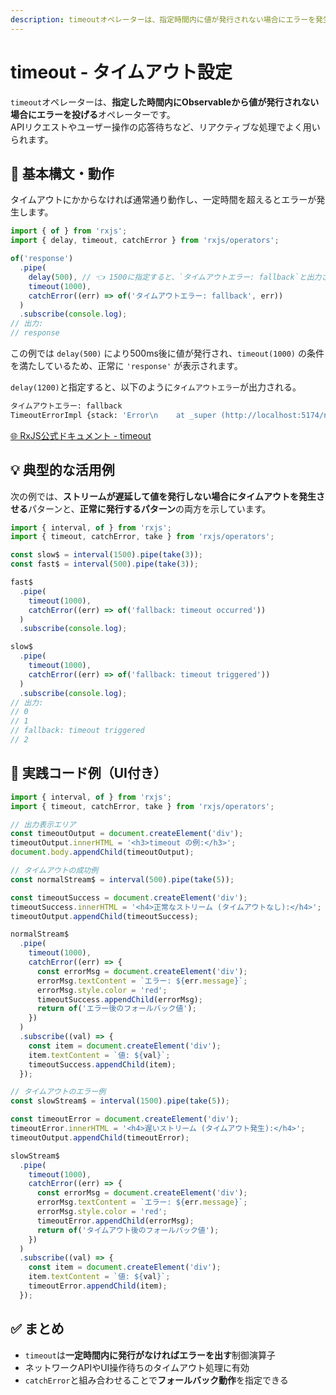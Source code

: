 ```yaml
---
description: timeoutオペレーターは、指定時間内に値が発行されない場合にエラーを発生させる演算子で、ネットワークやユーザー操作の応答遅延に対応できます。
---
```


# timeout - タイムアウト設定

`timeout`オペレーターは、**指定した時間内にObservableから値が発行されない場合にエラーを投げる**オペレーターです。  
APIリクエストやユーザー操作の応答待ちなど、リアクティブな処理でよく用いられます。


## 🔰 基本構文・動作

タイムアウトにかからなければ通常通り動作し、一定時間を超えるとエラーが発生します。

```ts
import { of } from 'rxjs';
import { delay, timeout, catchError } from 'rxjs/operators';

of('response')
  .pipe(
    delay(500), // 👈 1500に指定すると、`タイムアウトエラー: fallback`と出力される
    timeout(1000),
    catchError((err) => of('タイムアウトエラー: fallback', err))
  )
  .subscribe(console.log);
// 出力:
// response
```

この例では `delay(500)` により500ms後に値が発行され、`timeout(1000)` の条件を満たしているため、正常に `'response'` が表示されます。

`delay(1200)`と指定すると、以下のように`タイムアウトエラー`が出力される。
```sh
タイムアウトエラー: fallback
TimeoutErrorImpl {stack: 'Error\n    at _super (http://localhost:5174/node_mo…s/.vite/deps/chunk-RF6VPQMH.js?v=f6400bce:583:26)', message: 'Timeout has occurred', name: 'TimeoutError', info: {…}}
```

[🌐 RxJS公式ドキュメント - timeout](https://rxjs.dev/api/index/function/timeout)

## 💡 典型的な活用例

次の例では、**ストリームが遅延して値を発行しない場合にタイムアウトを発生させる**パターンと、**正常に発行するパターン**の両方を示しています。

```ts
import { interval, of } from 'rxjs';
import { timeout, catchError, take } from 'rxjs/operators';

const slow$ = interval(1500).pipe(take(3));
const fast$ = interval(500).pipe(take(3));

fast$
  .pipe(
    timeout(1000),
    catchError((err) => of('fallback: timeout occurred'))
  )
  .subscribe(console.log);

slow$
  .pipe(
    timeout(1000),
    catchError((err) => of('fallback: timeout triggered'))
  )
  .subscribe(console.log);
// 出力:
// 0
// 1
// fallback: timeout triggered
// 2
```


## 🧪 実践コード例（UI付き）

```ts
import { interval, of } from 'rxjs';
import { timeout, catchError, take } from 'rxjs/operators';

// 出力表示エリア
const timeoutOutput = document.createElement('div');
timeoutOutput.innerHTML = '<h3>timeout の例:</h3>';
document.body.appendChild(timeoutOutput);

// タイムアウトの成功例
const normalStream$ = interval(500).pipe(take(5));

const timeoutSuccess = document.createElement('div');
timeoutSuccess.innerHTML = '<h4>正常なストリーム (タイムアウトなし):</h4>';
timeoutOutput.appendChild(timeoutSuccess);

normalStream$
  .pipe(
    timeout(1000),
    catchError((err) => {
      const errorMsg = document.createElement('div');
      errorMsg.textContent = `エラー: ${err.message}`;
      errorMsg.style.color = 'red';
      timeoutSuccess.appendChild(errorMsg);
      return of('エラー後のフォールバック値');
    })
  )
  .subscribe((val) => {
    const item = document.createElement('div');
    item.textContent = `値: ${val}`;
    timeoutSuccess.appendChild(item);
  });

// タイムアウトのエラー例
const slowStream$ = interval(1500).pipe(take(5));

const timeoutError = document.createElement('div');
timeoutError.innerHTML = '<h4>遅いストリーム (タイムアウト発生):</h4>';
timeoutOutput.appendChild(timeoutError);

slowStream$
  .pipe(
    timeout(1000),
    catchError((err) => {
      const errorMsg = document.createElement('div');
      errorMsg.textContent = `エラー: ${err.message}`;
      errorMsg.style.color = 'red';
      timeoutError.appendChild(errorMsg);
      return of('タイムアウト後のフォールバック値');
    })
  )
  .subscribe((val) => {
    const item = document.createElement('div');
    item.textContent = `値: ${val}`;
    timeoutError.appendChild(item);
  });
```


## ✅ まとめ

- `timeout`は**一定時間内に発行がなければエラーを出す**制御演算子
- ネットワークAPIやUI操作待ちのタイムアウト処理に有効
- `catchError`と組み合わせることで**フォールバック動作**を指定できる
